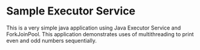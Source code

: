 # Sample Executor Service

This is a very simple java application using Java Executor Service and ForkJoinPool. This application demonstrates uses of multithreading to print even and odd numbers sequentially.
